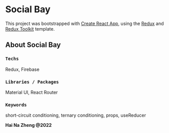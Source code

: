 # Social Bay

This project was bootstrapped with [Create React App](https://github.com/facebook/create-react-app), using the [Redux](https://redux.js.org/) and [Redux Toolkit](https://redux-toolkit.js.org/) template.

## About Social Bay

### `Techs`

Redux, Firebase

### `Libraries / Packages`

Material UI, React Router

### `Keywords`

short-circuit conditioning, ternary conditioning, props, useReducer

**Hai Na Zheng @2022**
